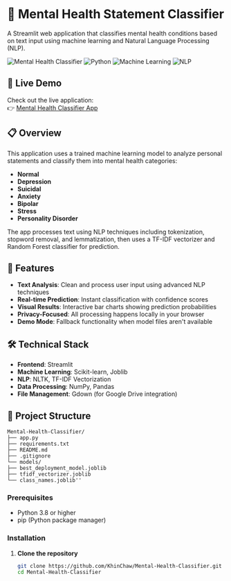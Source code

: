 # 🧠 Mental Health Statement Classifier

A Streamlit web application that classifies mental health conditions based on text input using machine learning and Natural Language Processing (NLP).

![Mental Health Classifier](https://img.shields.io/badge/Streamlit-1.28.1-FF4B4B?logo=streamlit)
![Python](https://img.shields.io/badge/Python-3.8%2B-3776AB?logo=python)
![Machine Learning](https://img.shields.io/badge/ML-Random%20Forest-0078D7)
![NLP](https://img.shields.io/badge/NLP-TF--IDF-FF6F00)

## 🌟 Live Demo

Check out the live application:  
👉 [Mental Health Classifier App](https://mental-health-classifier-ewtdikafcatpwha3juzkof.streamlit.app/)

## 📋 Overview

This application uses a trained machine learning model to analyze personal statements and classify them into mental health categories:

- **Normal**
- **Depression**
- **Suicidal**
- **Anxiety**
- **Bipolar**
- **Stress**
- **Personality Disorder**

The app processes text using NLP techniques including tokenization, stopword removal, and lemmatization, then uses a TF-IDF vectorizer and Random Forest classifier for prediction.

## 🚀 Features

- **Text Analysis**: Clean and process user input using advanced NLP techniques
- **Real-time Prediction**: Instant classification with confidence scores
- **Visual Results**: Interactive bar charts showing prediction probabilities
- **Privacy-Focused**: All processing happens locally in your browser
- **Demo Mode**: Fallback functionality when model files aren't available

## 🛠️ Technical Stack

- **Frontend**: Streamlit
- **Machine Learning**: Scikit-learn, Joblib
- **NLP**: NLTK, TF-IDF Vectorization
- **Data Processing**: NumPy, Pandas
- **File Management**: Gdown (for Google Drive integration)

## 📁 Project Structure

```
Mental-Health-Classifier/
├── app.py
├── requirements.txt
├── README.md
├── .gitignore
└── models/
├── best_deployment_model.joblib
├── tfidf_vectorizer.joblib
└── class_names.joblib''
```

### Prerequisites

- Python 3.8 or higher
- pip (Python package manager)

### Installation

1. **Clone the repository**
   ```bash
   git clone https://github.com/KhinChaw/Mental-Health-Classifier.git
   cd Mental-Health-Classifier
   ```
